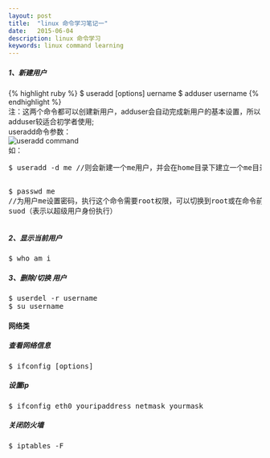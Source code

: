 ```yaml
---
layout: post
title:  "linux 命令学习笔记一"
date:   2015-06-04
description: linux 命令学习   
keywords: linux command learning
---
```

<h5>1、新建用户</h5>
<!-- 高亮显示背景，用于标识代码块 -->
{% highlight ruby %}
$ useradd [options] uername	
$ adduser username
{% endhighlight %}
<section>
	注：这两个命令都可以创建新用户，adduser会自动完成新用户的基本设置，所以adduser较适合初学者使用;<br>
useradd命令参数：<br>	
  	<img src="{{ site.baseurl }}/images/study/useradd.png" alt="useradd command">
  	<br>
  	如：<br>
  	<pre>
$ useradd -d me	//则会新建一个me用户，并会在home目录下建立一个me目录，作为用户me的主目录

$ passwd me	
//为用户me设置密码，执行这个命令需要root权限，可以切换到root或在命令前加 suod（表示以超级用户身份执行）
  	</pre> 
</section>
<h5>2、显示当前用户</h5>
<pre>$ who am i</pre>
<h5>3、删除/切换 用户</h5>
<pre>
$ userdel -r username
$ su username
</pre>
<h4>网络类</h4>
<h5>查看网络信息</h5>
<pre>$ ifconfig [options]</pre>
<h5>设置ip</h5>
<pre>$ ifconfig eth0 youripaddress netmask yourmask</pre>
<h5>关闭防火墙</h5>
<pre>$ iptables -F</pre>

<!-- 引用图片 -->
<!-- <img src="{{ site.baseurl }}/images/red.png" alt=""> -->
